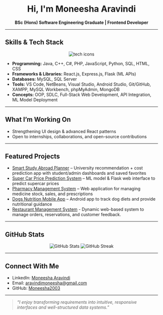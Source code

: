 <h1 align="center">Hi, I'm Moneesha Aravindi</h1>
<p align="center">
  <strong>BSc (Hons) Software Engineering Graduate | Frontend Developer</strong>
</p>

---

## Skills & Tech Stack

<p align="center">
  <img src="https://skillicons.dev/icons?i=html,css,js,react,nodejs,express,mysql,python,flask,java,cpp,cs,php,git" alt="tech icons" />
</p>

- **Programming:** Java, C++, C#, PHP, JavaScript, Python, SQL, HTML, CSS  
- **Frameworks & Libraries:** React.js, Express.js, Flask (ML APIs)  
- **Databases:** MySQL, SQL Server  
- **Tools:** VS Code, NetBeans, Visual Studio, Android Studio, Git/GitHub, XAMPP, MySQL Workbench, phpMyAdmin, MongoDB
- **Concepts:** OOP, SDLC, Full-Stack Web Development, API Integration, ML Model Deployment  

---

## What I’m Working On
- Strengthening UI design & advanced React patterns  
- Open to internships, collaborations, and open-source contributions  

---

## Featured Projects

- [Smart Study Abroad Planner]((https://github.com/Moneesha2003/SmartStudyAbroadPlanner-main)) – University recommendation + cost prediction app with student/admin dashboards and saved favorites  
- [Super Car Price Prediction System]((https://github.com/Moneesha2003/SuperCarPricePredictor)) – ML model & Flask web interface to predict supercar prices  
- [Pharmacy Management System]((https://github.com/Moneesha2003/DexCare-Pharmacy)) – Web application for managing medicine stock, sales, and prescriptions  
- [Dogs Nutrition Mobile App]((https://github.com/Moneesha2003/The-World-of-Dogs)) – Android app to track dog diets and provide nutritional guidance  
- [Restaurant Management System]((https://github.com/Moneesha2003/The-Gallery-Cafe)) - Dynamic web-based system to manage orders, reservations, and customer feedback.

---

## GitHub Stats

<p align="center">
  <img src="https://github-readme-stats.vercel.app/api?username=Moneesha2003&show_icons=true&theme=default" alt="GitHub Stats" />
  <img src="https://github-readme-streak-stats.herokuapp.com/?user=Moneesha2003" alt="GitHub Streak" />
</p>

---

## Connect With Me

- LinkedIn: [Moneesha Aravindi](http://linkedin.com/in/moneesha-aravindi-b010762bb)  
- Email: [aravindimoneesha@gmail.com](mailto:aravindimoneesha@gmail.com)  
- GitHub: [Moneesha2003](https://github.com/Moneesha2003)  

---

> *“I enjoy transforming requirements into intuitive, responsive interfaces and well-structured data systems.”*
